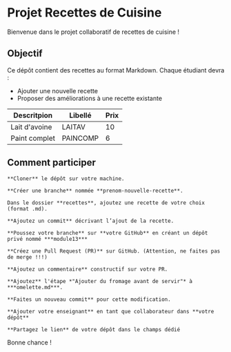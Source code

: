 #  Projet Recettes de Cuisine

Bienvenue dans le projet collaboratif de recettes de cuisine !

## Objectif

Ce dépôt contient des recettes au format Markdown. Chaque étudiant devra :
- Ajouter une nouvelle recette
- Proposer des améliorations à une recette existante

|Descritpion     | Libellé     | Prix     |
|----------------|-------------|----------|
|Lait d'avoine| LAITAV|10|
|Paint complet| PAINCOMP|6|


## Comment participer


    **Cloner** le dépôt sur votre machine.

    **Créer une branche** nommée **prenom-nouvelle-recette**.

    Dans le dossier **recettes**, ajoutez une recette de votre choix (format .md).

    **Ajoutez un commit** décrivant l’ajout de la recette.

    **Poussez votre branche** sur **votre GitHub** en créant un dépôt privé nommé ***module13***

    **Créez une Pull Request (PR)** sur GitHub. (Attention, ne faites pas de merge !!!)

    **Ajoutez un commentaire** constructif sur votre PR. 

    **Ajoutez** l'étape *"Ajouter du fromage avant de servir"* à ***omelette.md***. 

    **Faites un nouveau commit** pour cette modification.

    **Ajouter votre enseignant** en tant que collaborateur dans **votre dépôt**

    **Partagez le lien** de votre dépôt dans le champs dédié

Bonne chance !

